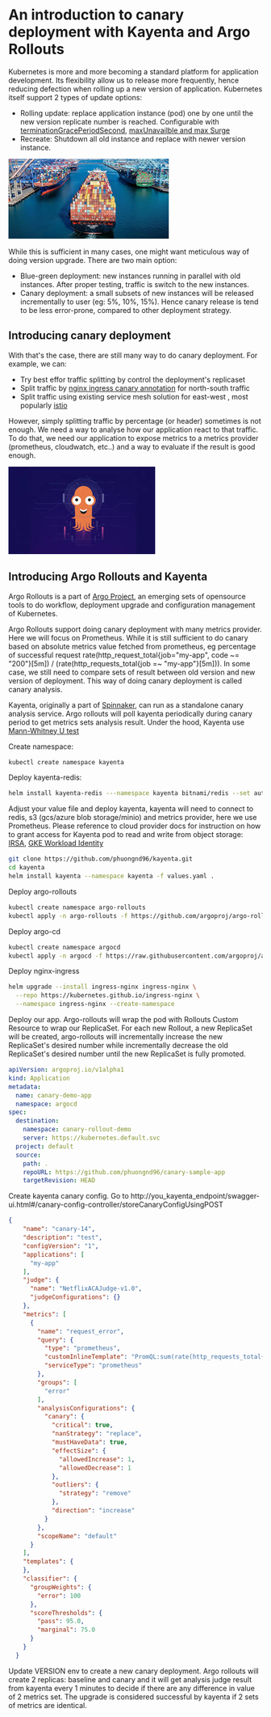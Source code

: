 # An introduction to canary deployment with Kayenta and Argo Rollouts

Kubernetes is more and more becoming a standard platform for application development. Its flexibility allow us to release more frequently, hence reducing defection when rolling up a new version of application.
Kubernetes itself support 2 types of update options:
- Rolling update: replace application instance (pod) one by one until the new version replicate number is reached. Configurable with [terminationGracePeriodSecond](https://kubernetes.io/docs/concepts/workloads/pods/pod-lifecycle/#terminationGracePeriodSeconds),    [maxUnavailble and max Surge](https://kubernetes.io/docs/concepts/workloads/controllers/deployment/#updating-a-deployment)
- Recreate: Shutdown all old instance and replace with newer version instance.

![alt text](./assets/container.jpeg)

While this is sufficient in many cases, one might want meticulous way of doing version upgrade. There are two main option:
- Blue-green deployment: new instances running in parallel with old instances. After proper testing, traffic is switch to the new instances.
- Canary deployment: a small subsets of new instances will be released incrementally to user (eg: 5%, 10%, 15%). Hence canary release is tend to be less error-prone, compared to other deployment strategy.

## Introducing canary deployment

With that's the case, there are still many way to do canary deployment. For example, we can:
 - Try best effor traffic splitting by control the deployment's replicaset
 - Split traffic by [nginx ingress canary annotation](https://kubernetes.github.io/ingress-nginx/user-guide/nginx-configuration/annotations/#canary) for north-south traffic
 - Split traffic using existing service mesh solution for east-west , most popularly [istio](https://istio.io/latest/docs/concepts/traffic-management/)

However, simply splitting traffic by percentage (or header) sometimes is not enough. We need a way to analyse how our application react to that traffic. To do that, we need our application to expose metrics to a metrics provider (prometheus, cloudwatch, etc..) and a way to evaluate if the result is good enough.

![alt text](./assets/argo.jpeg)

## Introducing Argo Rollouts and Kayenta

Argo Rollouts is a part of [Argo Project](https://argoproj.github.io/), an emerging sets of opensource tools to do workflow, deployment upgrade and configuration management of Kubernetes.

Argo Rollouts support doing canary deployment with many metrics provider. Here we will focus on Prometheus. While it is still sufficient to do canary based on absolute metrics value fetched from prometheus, eg percentage of successful request rate(http_request_total{job="my-app", code ~= "200"}[5m]) / (rate(http_requests_total{job =~ "my-app"}[5m])). In some case, we still need to compare sets of result between old version and new version of deployment. This way of doing canary deployment is called canary analysis.

Kayenta, originally a part of [Spinnaker](https://spinnaker.io/), can run as a standalone canary analysis service. Argo rollouts will poll kayenta periodically during canary period to get metrics sets analysis result. Under the hood, Kayenta use [Mann-Whitney U test](https://en.wikipedia.org/wiki/Mann%E2%80%93Whitney_U_test)

Create namespace:
```sh
kubectl create namespace kayenta
```

Deploy kayenta-redis:
```sh
helm install kayenta-redis ---namespace kayenta bitnami/redis --set auth.enabled=false --set architecture=standalone --set master.persistence.enabled=false
```

Adjust your value file and deploy kayenta, kayenta will need to connect to redis, s3 (gcs/azure blob storage/minio) and metrics provider, here we use Prometheus. Please reference to cloud provider docs for instruction on how to grant access for Kayenta pod to read and write from object storage: [IRSA](https://docs.aws.amazon.com/eks/latest/userguide/iam-roles-for-service-accounts.html), [GKE Workload Identity](https://cloud.google.com/kubernetes-engine/docs/how-to/workload-identity)

```sh
git clone https://github.com/phuongnd96/kayenta.git
cd kayenta
helm install kayenta --namespace kayenta -f values.yaml .
```

Deploy argo-rollouts
```sh
kubectl create namespace argo-rollouts
kubectl apply -n argo-rollouts -f https://github.com/argoproj/argo-rollouts/releases/latest/download/install.yaml
```

Deploy argo-cd
```sh
kubectl create namespace argocd
kubectl apply -n argocd -f https://raw.githubusercontent.com/argoproj/argo-cd/stable/manifests/install.yaml
```

Deploy nginx-ingress
```sh
helm upgrade --install ingress-nginx ingress-nginx \
  --repo https://kubernetes.github.io/ingress-nginx \
  --namespace ingress-nginx --create-namespace
```

Deploy our app. Argo-rollouts will wrap the pod with Rollouts Custom Resource to wrap our ReplicaSet. For each new Rollout, a new ReplicaSet will be created, argo-rollouts will incrementally increase the new ReplicaSet's desired number while incrementally decrease the old ReplicaSet's desired number until the new ReplicaSet is fully promoted.

```yaml
apiVersion: argoproj.io/v1alpha1
kind: Application
metadata:
  name: canary-demo-app
  namespace: argocd
spec:
  destination:
    namespace: canary-rollout-demo
    server: https://kubernetes.default.svc
  project: default
  source:
    path: .
    repoURL: https://github.com/phuongnd96/canary-sample-app
    targetRevision: HEAD
```

Create kayenta canary config.
Go to http://you_kayenta_endpoint/swagger-ui.html#/canary-config-controller/storeCanaryConfigUsingPOST

```json
{
    "name": "canary-14",
    "description": "test",
    "configVersion": "1",
    "applications": [
      "my-app"
    ],
    "judge": {
      "name": "NetflixACAJudge-v1.0",
      "judgeConfigurations": {}
    },
    "metrics": [
      {
        "name": "request_error",
        "query": {
          "type": "prometheus",
          "customInlineTemplate": "PromQL:sum(rate(http_requests_total{job=\"my-app\", code=~\"[45]..\",${scope}}[5m]))",
          "serviceType": "prometheus"
        },
        "groups": [
          "error"
        ],
        "analysisConfigurations": {
          "canary": {
            "critical": true,
            "nanStrategy": "replace",
            "mustHaveData": true,
            "effectSize": {
              "allowedIncrease": 1,
              "allowedDecrease": 1
            },
            "outliers": {
              "strategy": "remove"
            },
            "direction": "increase"
          }
        },
        "scopeName": "default"
      }
    ],
    "templates": {
    },
    "classifier": {
      "groupWeights": {
        "error": 100
      },
      "scoreThresholds": {
        "pass": 95.0,
        "marginal": 75.0
      }
    } 
  }
```
Update VERSION env to create a new canary deployment. 
Argo rollouts will create 2 replicas: baseline and canary and it will get analysis judge result from kayenta every 1 minutes to decide if there are any difference in value of 2 metrics set. The upgrade is considered successful by kayenta if 2 sets of metrics are identical.
